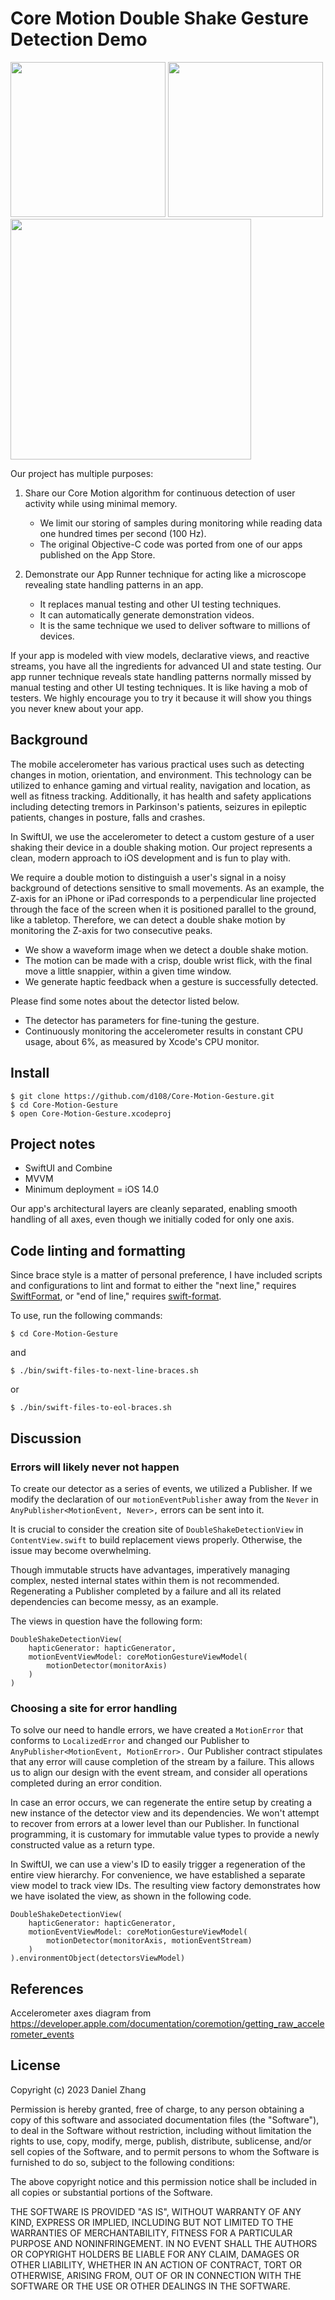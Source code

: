 # Core Motion Double Shake Gesture Detection Demo

<p float="left">
    <img src="image/double-shake-demo.png" width="248" />
    <img src="image/CoreMotionGestureDemo.gif" width="248" />
    <img src="image/accelerometer_axes.png" width="385" /> 
</p>

Our project has multiple purposes:

1. Share our Core Motion algorithm for continuous detection of user activity while using minimal memory.

    - We limit our storing of samples during monitoring while reading data one hundred times per second (100 Hz).
    - The original Objective-C code was ported from one of our apps published on the App Store.

2. Demonstrate our App Runner technique for acting like a microscope revealing state handling patterns in an app.

    - It replaces manual testing and other UI testing techniques.
    - It can automatically generate demonstration videos.
    - It is the same technique we used to deliver software to millions of devices.

If your app is modeled with view models, declarative views, and reactive streams, you have all the ingredients for advanced UI and state testing.
Our app runner technique reveals state handling patterns normally missed by manual testing and other UI testing techniques.
It is like having a mob of testers. We highly encourage you to try it because it will show you things you never knew about your app.

## Background

The mobile accelerometer has various practical uses such as detecting changes in motion, orientation, and environment. This technology can be utilized to enhance gaming and virtual reality, navigation and location, as well as fitness tracking. Additionally, it has health and safety applications including detecting tremors in Parkinson's patients, seizures in epileptic patients, changes in posture, falls and crashes.

In SwiftUI, we use the accelerometer to detect a custom gesture of a user shaking their device in a double shaking motion. Our project represents a clean, modern approach to iOS development and is fun to play with.

We require a double motion to distinguish a user's signal in a noisy background of detections sensitive to small movements.
As an example, the Z-axis for an iPhone or iPad corresponds to a perpendicular line projected through the face of the screen when it is positioned parallel to the ground, like a tabletop. Therefore, we can detect a double shake motion by monitoring the Z-axis for two consecutive peaks.

- We show a waveform image when we detect a double shake motion.
- The motion can be made with a crisp, double wrist flick, with the final move a little snappier, within a given time window.
- We generate haptic feedback when a gesture is successfully detected.

Please find some notes about the detector listed below.

- The detector has parameters for fine-tuning the gesture.
- Continuously monitoring the accelerometer results in constant CPU usage, about 6%, as measured by Xcode's CPU monitor.

## Install

    $ git clone https://github.com/d108/Core-Motion-Gesture.git
    $ cd Core-Motion-Gesture
    $ open Core-Motion-Gesture.xcodeproj

## Project notes

- SwiftUI and Combine
- MVVM
- Minimum deployment = iOS 14.0

Our app's architectural layers are cleanly separated, enabling smooth handling of all axes, even though we initially coded for only one axis.

## Code linting and formatting

Since brace style is a matter of personal preference, I have included scripts
and configurations to lint and format to either the "next line," requires
[SwiftFormat](https://github.com/nicklockwood/SwiftFormat), or "end of line,"
requires [swift-format](https://github.com/apple/swift-format). 

To use, run the following commands:

    $ cd Core-Motion-Gesture

and

	$ ./bin/swift-files-to-next-line-braces.sh

or

	$ ./bin/swift-files-to-eol-braces.sh

## Discussion

### Errors will likely never not happen

To create our detector as a series of events, we utilized a Publisher. If we modify the declaration of our `motionEventPublisher` away from the `Never` in `AnyPublisher<MotionEvent, Never>,` errors can be sent into it.

It is crucial to consider the creation site of `DoubleShakeDetectionView` in `ContentView.swift` to build replacement views properly. Otherwise, the issue may become overwhelming.

Though immutable structs have advantages, imperatively managing complex, nested internal states within them is not recommended. Regenerating a Publisher completed by a failure and all its related dependencies can become messy, as an example.

The views in question have the following form:

    DoubleShakeDetectionView(
        hapticGenerator: hapticGenerator,
        motionEventViewModel: coreMotionGestureViewModel(
            motionDetector(monitorAxis)
        )
    )

### Choosing a site for error handling

To solve our need to handle errors, we have created a `MotionError` that conforms to `LocalizedError` and changed our Publisher to `AnyPublisher<MotionEvent, MotionError>.` Our Publisher contract stipulates that any error will cause completion of the stream by a failure. This allows us to align our design with the event stream, and consider all operations completed during an error condition.

In case an error occurs, we can regenerate the entire setup by creating a new instance of the detector view and its dependencies. We won't attempt to recover from errors at a lower level than our Publisher. In functional programming, it is customary for immutable value types to provide a newly constructed value as a return type.

In SwiftUI, we can use a view's ID to easily trigger a regeneration of the entire view hierarchy. For convenience, we have established a separate view model to track view IDs. The resulting view factory demonstrates how we have isolated the view, as shown in the following code.

    DoubleShakeDetectionView(
        hapticGenerator: hapticGenerator,
        motionEventViewModel: coreMotionGestureViewModel(
            motionDetector(monitorAxis, motionEventStream)
        )
    ).environmentObject(detectorsViewModel)

## References

Accelerometer axes diagram from https://developer.apple.com/documentation/coremotion/getting_raw_accelerometer_events

## License

Copyright (c) 2023 Daniel Zhang

Permission is hereby granted, free of charge, to any person obtaining a copy
of this software and associated documentation files (the "Software"), to deal
in the Software without restriction, including without limitation the rights
to use, copy, modify, merge, publish, distribute, sublicense, and/or sell
copies of the Software, and to permit persons to whom the Software is
furnished to do so, subject to the following conditions:

The above copyright notice and this permission notice shall be included in all
copies or substantial portions of the Software.

THE SOFTWARE IS PROVIDED "AS IS", WITHOUT WARRANTY OF ANY KIND, EXPRESS OR
IMPLIED, INCLUDING BUT NOT LIMITED TO THE WARRANTIES OF MERCHANTABILITY,
FITNESS FOR A PARTICULAR PURPOSE AND NONINFRINGEMENT. IN NO EVENT SHALL THE
AUTHORS OR COPYRIGHT HOLDERS BE LIABLE FOR ANY CLAIM, DAMAGES OR OTHER
LIABILITY, WHETHER IN AN ACTION OF CONTRACT, TORT OR OTHERWISE, ARISING FROM,
OUT OF OR IN CONNECTION WITH THE SOFTWARE OR THE USE OR OTHER DEALINGS IN THE
SOFTWARE.
